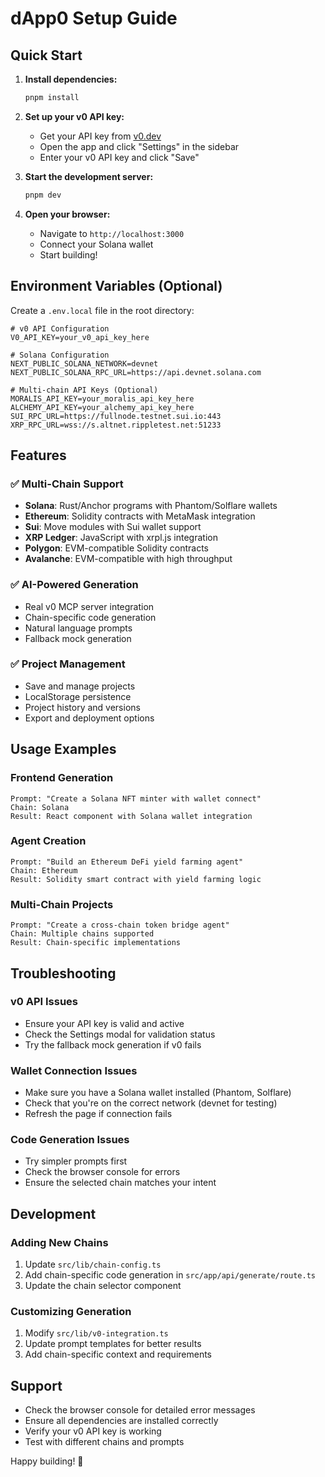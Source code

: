 # dApp0 Setup Guide

## Quick Start

1. **Install dependencies:**
   ```bash
   pnpm install
   ```

2. **Set up your v0 API key:**
   - Get your API key from [v0.dev](https://v0.dev)
   - Open the app and click "Settings" in the sidebar
   - Enter your v0 API key and click "Save"

3. **Start the development server:**
   ```bash
   pnpm dev
   ```

4. **Open your browser:**
   - Navigate to `http://localhost:3000`
   - Connect your Solana wallet
   - Start building!

## Environment Variables (Optional)

Create a `.env.local` file in the root directory:

```env
# v0 API Configuration
V0_API_KEY=your_v0_api_key_here

# Solana Configuration
NEXT_PUBLIC_SOLANA_NETWORK=devnet
NEXT_PUBLIC_SOLANA_RPC_URL=https://api.devnet.solana.com

# Multi-chain API Keys (Optional)
MORALIS_API_KEY=your_moralis_api_key_here
ALCHEMY_API_KEY=your_alchemy_api_key_here
SUI_RPC_URL=https://fullnode.testnet.sui.io:443
XRP_RPC_URL=wss://s.altnet.rippletest.net:51233
```

## Features

### ✅ Multi-Chain Support
- **Solana**: Rust/Anchor programs with Phantom/Solflare wallets
- **Ethereum**: Solidity contracts with MetaMask integration
- **Sui**: Move modules with Sui wallet support
- **XRP Ledger**: JavaScript with xrpl.js integration
- **Polygon**: EVM-compatible Solidity contracts
- **Avalanche**: EVM-compatible with high throughput

### ✅ AI-Powered Generation
- Real v0 MCP server integration
- Chain-specific code generation
- Natural language prompts
- Fallback mock generation

### ✅ Project Management
- Save and manage projects
- LocalStorage persistence
- Project history and versions
- Export and deployment options

## Usage Examples

### Frontend Generation
```
Prompt: "Create a Solana NFT minter with wallet connect"
Chain: Solana
Result: React component with Solana wallet integration
```

### Agent Creation
```
Prompt: "Build an Ethereum DeFi yield farming agent"
Chain: Ethereum
Result: Solidity smart contract with yield farming logic
```

### Multi-Chain Projects
```
Prompt: "Create a cross-chain token bridge agent"
Chain: Multiple chains supported
Result: Chain-specific implementations
```

## Troubleshooting

### v0 API Issues
- Ensure your API key is valid and active
- Check the Settings modal for validation status
- Try the fallback mock generation if v0 fails

### Wallet Connection Issues
- Make sure you have a Solana wallet installed (Phantom, Solflare)
- Check that you're on the correct network (devnet for testing)
- Refresh the page if connection fails

### Code Generation Issues
- Try simpler prompts first
- Check the browser console for errors
- Ensure the selected chain matches your intent

## Development

### Adding New Chains
1. Update `src/lib/chain-config.ts`
2. Add chain-specific code generation in `src/app/api/generate/route.ts`
3. Update the chain selector component

### Customizing Generation
1. Modify `src/lib/v0-integration.ts`
2. Update prompt templates for better results
3. Add chain-specific context and requirements

## Support

- Check the browser console for detailed error messages
- Ensure all dependencies are installed correctly
- Verify your v0 API key is working
- Test with different chains and prompts

Happy building! 🚀

